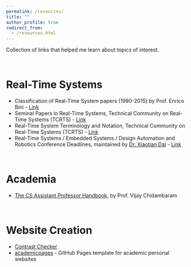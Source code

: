 ```yaml
---
permalink: /resources/
title: ""
author_profile: true
redirect_from:
  - /resources.html
---
```


Collection of links that helped me learn about topics of interest.

<br/>

# Real-Time Systems
- Classification of Real-Time System papers (1990-2015) by Prof. Enrico Bini - [Link](https://cmte.ieee.org/tcrts/classification-of-rtss-papers/)
- Seminal Papers in Real-Time Systems, Technical Community on Real-Time Systems (TCRTS) - [Link](https://cmte.ieee.org/tcrts/education/seminal-papers/)
- Real-Time System Terminology and Notation, Technical Community on Real-Time Systems (TCRTS) - [Link](https://cmte.ieee.org/tcrts/education/terminology-and-notation/)
- Real-Time Systems / Embedded Systems / Design Automation and Robotics Conference Deadlines, maintained by [Dr. Xiaotian Dai](https://www.xiaotiandai.com/) - [Link](https://automaticdai.github.io/realtime-embedded-conferences/)

<br/>

# Academia
- [The CS Assistant Professor Handbook](https://vijay03.github.io/asstprofbook/), by Prof.  Vijay Chidambaram

<br/>

# Website Creation
- [Contrast Checker](https://webaim.org/resources/contrastchecker/)
- [academicpages](https://academicpages.github.io/) - GitHub Pages template for academic personal websites
